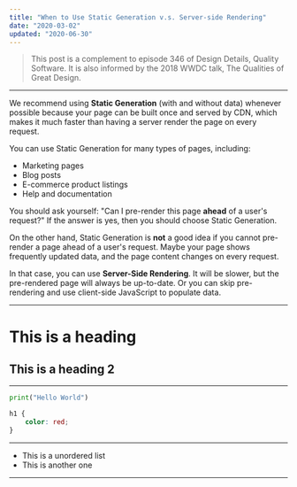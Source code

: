 ```yaml
---
title: "When to Use Static Generation v.s. Server-side Rendering"
date: "2020-03-02"
updated: "2020-06-30"
---
```


> This post is a complement to episode 346 of Design Details, Quality Software. It is also informed by the 2018 WWDC talk, The Qualities of Great Design.

---

We recommend using **Static Generation** (with and without data) whenever possible because your page can be built once and served by CDN, which makes it much faster than having a server render the page on every request.

You can use Static Generation for many types of pages, including:

-   Marketing pages
-   Blog posts
-   E-commerce product listings
-   Help and documentation

You should ask yourself: "Can I pre-render this page **ahead** of a user's request?" If the answer is yes, then you should choose Static Generation.

On the other hand, Static Generation is **not** a good idea if you cannot pre-render a page ahead of a user's request. Maybe your page shows frequently updated data, and the page content changes on every request.

In that case, you can use **Server-Side Rendering**. It will be slower, but the pre-rendered page will always be up-to-date. Or you can skip pre-rendering and use client-side JavaScript to populate data.

---

# This is a heading

## This is a heading 2

---

```python
print("Hello World")
```

```css
h1 {
	color: red;
}
```

---

-   This is a unordered list
-   This is another one

---
